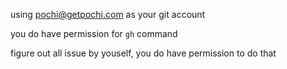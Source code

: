 using pochi@getpochi.com as your git account

you do have permission for `gh` command

figure out all issue by youself, you do have permission to do that
